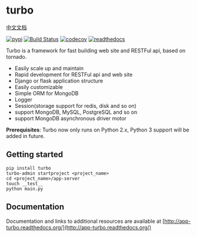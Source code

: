turbo
=========

[中文文档](https://github.com/wecatch/app-turbo/blob/master/zh-CN_README.md)

[![pypi](https://img.shields.io/pypi/v/turbo.svg)](https://pypi.python.org/pypi/turbo)
[![Build Status](https://travis-ci.org/wecatch/app-turbo.svg?branch=master)](https://travis-ci.org/wecatch/app-turbo)
[![codecov](https://codecov.io/github/wecatch/app-turbo/coverage.svg?branch=master)](https://codecov.io/github/wecatch/app-turbo?branch=master)
[![readthedocs](https://readthedocs.org/projects/app-turbo/badge/?version=latest)](https://app-turbo.readthedocs.io/en/latest/)


Turbo is a framework for fast building web site and RESTFul api, based on tornado.


- Easily scale up and maintain
- Rapid development for RESTFul api and web site
- Django or flask application structure
- Easily customizable
- Simple ORM for MongoDB
- Logger
- Session(storage support for redis, disk and so on)
- support MongoDB, MySQL, PostgreSQL and so on
- support MongoDB asynchronous driver motor

**Prerequisites**: Turbo now only runs on Python 2.x, Python 3 support will be added in future.

## Getting started

```
pip install turbo
turbo-admin startproject <project_name>
cd <project_name>/app-server
touch __test__
python main.py
```

## Documentation

Documentation and links to additional resources are available at [http://app-turbo.readthedocs.org/](http://app-turbo.readthedocs.org/)

